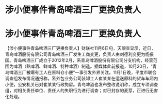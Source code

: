 # 涉小便事件青岛啤酒三厂更换负责人

# 涉小便事件青岛啤酒三厂更换负责人

【涉小便事件青岛啤酒三厂更换负责人】财联社11月6日电，天眼查显示，近日，青岛啤酒股份有限公司青岛啤酒三厂发生工商变更，负责人由刘德利变更为杨振国。青岛啤酒三厂成立于2012年2月，系青岛啤酒股份有限公司分支机构，经营范围为啤酒（熟啤酒、鲜啤酒、特种啤酒）制造。据媒体此前报道，10月20日，“青岛啤酒三厂被曝有工人在原料仓小便”一事引发外界关注。11月1日晚，平度市联合调查组发布情况通报称，系外包业务公司装卸工人崔某某在运送原料的货车车厢内小便，公安机关已对崔某某行政拘留。青岛啤酒也发布整改说明称，成立专项调查组，对相关责任单位、责任人的失职行为进行调查；对已封存的麦芽，正进行无害化处理。

